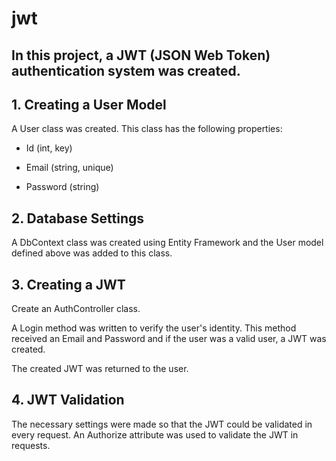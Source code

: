 # jwt

## In this project, a JWT (JSON Web Token) authentication system was created.

## 1. Creating a User Model
A User class was created. This class has the following properties:

- Id (int, key)

- Email (string, unique)

- Password (string)

## 2. Database Settings
A DbContext class was created using Entity Framework and the User model defined above was added to this class.

## 3. Creating a JWT

Create an AuthController class.

A Login method was written to verify the user's identity. This method received an Email and Password and if the user was a valid user, a JWT was created.

The created JWT was returned to the user.

## 4. JWT Validation
The necessary settings were made so that the JWT could be validated in every request. An Authorize attribute was used to validate the JWT in requests.
